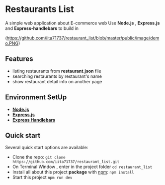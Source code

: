 # Restaurants List
A simple web application about E-commerce web 
Use **Node.js** , **Express.js** and **Express-handlebars** to build in

(https://github.com/iita71737/restaurant_list/blob/master/public/image/demo.PNG)

## Features
- listing restaurants from **restaurant.json** file
- searching restaurants by restaurant's name
- show restaurant detail info on another page

## Environment SetUp
- __[Node.js](https://nodejs.org/en/)__ 
- __[Express.js](https://www.npmjs.com/package/express)__ 
- __[Express Handlebars](https://www.npmjs.com/package/express-handlebars)__

## Quick start

Several quick start options are available:

- Clone the repo: `git clone https://github.com/iita71737/restaurant_list.git`
- On Terminal Window , enter in the project folder `cd restaurant_list` 
- Install all about this project **package** with [npm](https://www.npmjs.com/): `npm install`
- Start this project `npm run dev `